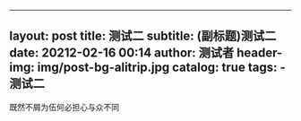 ---
layout:     post
title:      测试二
subtitle:   (副标题)测试二
date:       20212-02-16 00:14
author:    测试者
header-img: img/post-bg-alitrip.jpg
catalog:   true
tags:
    - 测试二
----
既然不屑为伍何必担心与众不同
